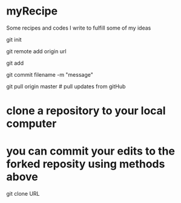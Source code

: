 myRecipe
========
Some recipes and codes I write to fulfill some of my ideas

git init

git remote add origin url

git add

git commit filename -m "message"

git pull origin master # pull updates from gitHub

# clone a repository to your local computer
# you can commit your edits to the forked reposity using methods above
git clone URL


